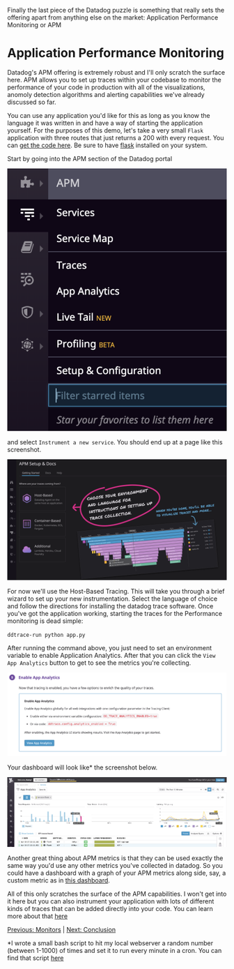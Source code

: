 Finally the last piece of the Datadog puzzle is something that really sets the offering apart from anything else on the market: Application Performance Monitoring or APM


# Application Performance Monitoring

Datadog's APM offering is extremely robust and I'll only scratch the surface here. APM allows you to set up traces within your codebase to monitor the performance of your code in production with all of the visualizations, anomoly detection algorithms and alerting capabilities we've already discussed so far.

You can use any application you'd like for this as long as you know the language it was written in and have a way of starting the application yourself. For the purposes of this demo, let's take a very small `Flask` application with three routes that just returns a 200 with every request. You can [get the code here](./app.py). Be sure to have [flask](https://flask.palletsprojects.com/en/1.1.x/) installed on your system.

Start by going into the APM section of the Datadog portal 

![APM link](../images/apm_link.png)

and select `Instrument a new service`. You should end up at a page like this screenshot.

![host](../images/host_trace.png)

For now we'll use the Host-Based Tracing. This will take you through a brief wizard to set up your new instrumentation. Select the language of choice and follow the directions for installing the datadog trace software. Once you've got the application working, starting the traces for the Performance monitoring is dead simple:

`ddtrace-run python app.py`

After running the command above, you just need to set an environment variable to enable Application Analytics. After that you can click the `View App Analytics` button to get to see the metrics you're collecting.

![analytics](../images/app_analytics.png)

Your dashboard will look like* the screenshot below.

![dash](../images/apm_dashboard.png)

Another great thing about APM metrics is that they can be used exactly the same way you'd use any other metrics you've collected in datadog. So you could have a dashboard with a graph of your APM metrics along side, say, a custom metric as in [this dashboard](https://app.datadoghq.com/dashboard/qgp-qjj-7ap?from_ts=1587139760095&live=true&to_ts=1587143360095).

All of this only scratches the surface of the APM capabilities. I won't get into it here but you can also instrument your application with lots of different kinds of traces that can be added directly into your code. You can learn more about that [here](https://docs.datadoghq.com/tracing/setup/python/)

[Previous: Monitors](./monitors.md)  |  [Next: Conclusion](./conclusion.md)


*I wrote a small bash script to hit my local webserver a random number (between 1-1000) of times and set it to run every minute in a cron. You can find that script [here](../code/requestor.sh)
